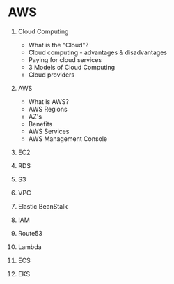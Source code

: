 # AWS

1. Cloud Computing
    - What is the "Cloud"?
    - Cloud computing - advantages & disadvantages
    - Paying for cloud services
    - 3 Models of Cloud Computing
    - Cloud providers

2. AWS
    - What is AWS?
    - AWS Regions
    - AZ's
    - Benefits
    - AWS Services
    - AWS Management Console

3. EC2
4. RDS
5. S3
6. VPC
7. Elastic BeanStalk
8. IAM
9. Route53
10. Lambda
11. ECS
12. EKS
